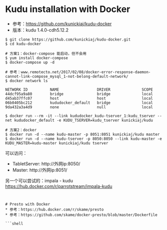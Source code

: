 # Kudu installation with Docker

  * 参考：https://github.com/kunickiaj/kudu-docker
  * 版本：kudu 1.4.0-cdh5.12.2
  
  ```shell
  $ git clone https://github.com/kunickiaj/kudu-docker.git
  $ cd kudu-docker
  
  # 方案1：docker-compose 能启动，但不会用
  $ yum install docker-compose
  $ docker-compose up -d
  
  # 参考：www.remotecto.net/2017/02/08/docker-error-response-daemon-cannot-link-compose_mysql_1-not-belong-default-network/
  $ docker network ls
  
  NETWORK ID          NAME                 DRIVER              SCOPE
44dcf95a9a80        bridge               bridge              local
d45ab37ffc07        host                 host                local
06b0405bc212        kududocker_default   bridge              local
9da432a3a4d9        none                 null                local

  $ docker run --rm -it --link kududocker_kudu-tserver_1:kudu_tserver --net kududocker_default -e KUDU_TSERVER=kudu_tserver kunickiaj/kudu 
  
  # 方案2：docker
  $ docker run -d --name kudu-master -p 8051:8051 kunickiaj/kudu master
  $ docker run -d --name kudu-tserver -p 8050:8050 --link kudu-master -e KUDU_MASTER=kudu-master kunickiaj/kudu tserver
  ```
  
  可以访问： 
   * TabletServer: http://外网ip:8050/
   * Master:  http://外网ip:8051/
   
另一个可以尝试的：impala - kudu
https://hub.docker.com/r/parrotstream/impala-kudu
```


# Presto with Docker
* 参考：https://hub.docker.com/r/skame/presto
* 参考：https://github.com/skame/docker-presto/blob/master/Dockerfile

```shell

```
